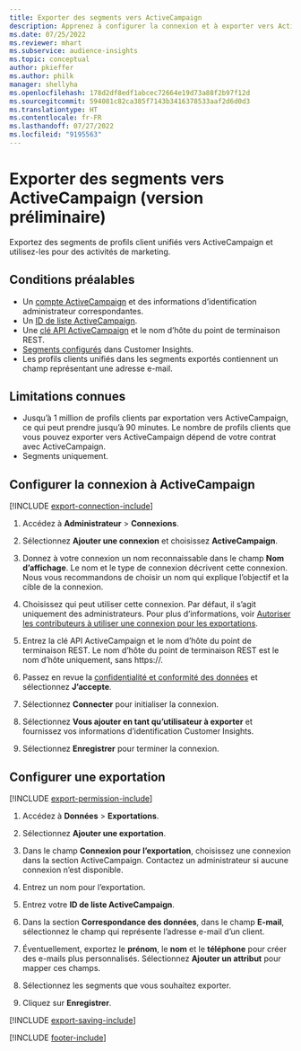 ```yaml
---
title: Exporter des segments vers ActiveCampaign
description: Apprenez à configurer la connexion et à exporter vers ActiveCampaign.
ms.date: 07/25/2022
ms.reviewer: mhart
ms.subservice: audience-insights
ms.topic: conceptual
author: pkieffer
ms.author: philk
manager: shellyha
ms.openlocfilehash: 178d2df8edf1abcec72664e19d73a88f2b97f12d
ms.sourcegitcommit: 594081c82ca385f7143b3416378533aaf2d6d0d3
ms.translationtype: HT
ms.contentlocale: fr-FR
ms.lasthandoff: 07/27/2022
ms.locfileid: "9195563"
---
```

# <a name="export-segments-to-activecampaign-preview"></a>Exporter des segments vers ActiveCampaign (version préliminaire)

Exportez des segments de profils client unifiés vers ActiveCampaign et utilisez-les pour des activités de marketing.

## <a name="prerequisites"></a>Conditions préalables

- Un [compte ActiveCampaign](https://www.activecampaign.com/) et des informations d’identification administrateur correspondantes.
- Un [ID de liste ActiveCampaign](https://help.activecampaign.com/hc/articles/360000030559-How-to-create-a-list-in-ActiveCampaign).
- Une [clé API ActiveCampaign](https://help.activecampaign.com/hc/articles/207317590-Getting-started-with-the-API#how-to-obtain-your-activecampaign-api-url-and-key) et le nom d’hôte du point de terminaison REST.
- [Segments configurés](segments.md) dans Customer Insights.
- Les profils clients unifiés dans les segments exportés contiennent un champ représentant une adresse e-mail.

## <a name="known-limitations"></a>Limitations connues

- Jusqu’à 1 million de profils clients par exportation vers ActiveCampaign, ce qui peut prendre jusqu’à 90 minutes. Le nombre de profils clients que vous pouvez exporter vers ActiveCampaign dépend de votre contrat avec ActiveCampaign.
- Segments uniquement.

## <a name="set-up-connection-to-activecampaign"></a>Configurer la connexion à ActiveCampaign

[!INCLUDE [export-connection-include](includes/export-connection-admn.md)]

1. Accédez à **Administrateur** > **Connexions**.

1. Sélectionnez **Ajouter une connexion** et choisissez **ActiveCampaign**.

1. Donnez à votre connexion un nom reconnaissable dans le champ **Nom d’affichage**. Le nom et le type de connexion décrivent cette connexion. Nous vous recommandons de choisir un nom qui explique l’objectif et la cible de la connexion.

1. Choisissez qui peut utiliser cette connexion. Par défaut, il s’agit uniquement des administrateurs. Pour plus d’informations, voir [Autoriser les contributeurs à utiliser une connexion pour les exportations](connections.md#allow-contributors-to-use-a-connection-for-exports).

1. Entrez la clé API ActiveCampaign et le nom d’hôte du point de terminaison REST. Le nom d’hôte du point de terminaison REST est le nom d’hôte uniquement, sans https://.

1. Passez en revue la [confidentialité et conformité des données](connections.md#data-privacy-and-compliance) et sélectionnez **J’accepte**.

1. Sélectionnez **Connecter** pour initialiser la connexion.

1. Sélectionnez **Vous ajouter en tant qu’utilisateur à exporter** et fournissez vos informations d’identification Customer Insights.

1. Sélectionnez **Enregistrer** pour terminer la connexion.

## <a name="configure-an-export"></a>Configurer une exportation

[!INCLUDE [export-permission-include](includes/export-permission.md)]

1. Accédez à **Données** > **Exportations**.

1. Sélectionnez **Ajouter une exportation**.

1. Dans le champ **Connexion pour l’exportation**, choisissez une connexion dans la section ActiveCampaign. Contactez un administrateur si aucune connexion n’est disponible.

1. Entrez un nom pour l’exportation.

1. Entrez votre **ID de liste ActiveCampaign**.

1. Dans la section **Correspondance des données**, dans le champ **E-mail**, sélectionnez le champ qui représente l’adresse e-mail d’un client.

1. Éventuellement, exportez le **prénom**, le **nom** et le **téléphone** pour créer des e-mails plus personnalisés. Sélectionnez **Ajouter un attribut** pour mapper ces champs.

1. Sélectionnez les segments que vous souhaitez exporter.

1. Cliquez sur **Enregistrer**.

[!INCLUDE [export-saving-include](includes/export-saving.md)]

[!INCLUDE [footer-include](includes/footer-banner.md)]
